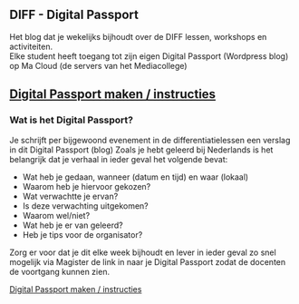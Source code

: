 ## DIFF - Digital Passport

Het blog dat je wekelijks bijhoudt over de DIFF lessen, workshops en activiteiten.  
Elke student heeft toegang tot zijn eigen Digital Passport (Wordpress blog) op Ma Cloud (de servers van het Mediacollege)

[Digital Passport maken / instructies](docs/Howto.md)  
---

### Wat is het Digital Passport?

Je schrijft per bijgewoond evenement in de differentiatielessen een verslag in dit Digital Passport (blog) 
Zoals je hebt geleerd bij Nederlands is het belangrijk dat je verhaal in ieder geval het volgende bevat:

- Wat heb je gedaan, wanneer (datum en tijd) en waar (lokaal) 
- Waarom heb je hiervoor gekozen?
- Wat verwachtte je ervan? 
- Is deze verwachting uitgekomen? 
- Waarom wel/niet?
- Wat heb je er van geleerd?
- Heb je tips voor de organisator?

Zorg er voor dat je dit elke week bijhoudt en lever in ieder geval zo snel mogelijk via Magister de link in naar je Digital Passport zodat de docenten de voortgang kunnen zien.

[Digital Passport maken / instructies](docs/Howto.md)